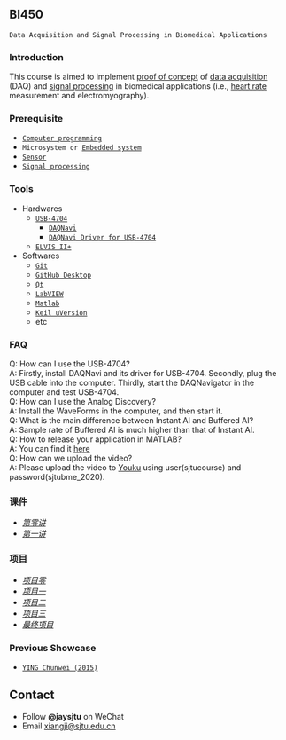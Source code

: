 ## BI450
`Data Acquisition and Signal Processing in Biomedical Applications`
### Introduction
This course is aimed to implement [proof of concept](https://en.wikipedia.org/wiki/Proof_of_concept) of [data acquisition](https://en.wikipedia.org/wiki/Data_acquisition) (DAQ) and [signal processing](https://en.wikipedia.org/wiki/Signal_processing) in biomedical applications (i.e., [heart rate](https://en.wikipedia.org/wiki/Heart_rate) measurement and electromyography).
### Prerequisite
* [`Computer programming`](https://en.wikipedia.org/wiki/Computer_programming)
* `Microsystem or `[`Embedded system`](https://en.wikipedia.org/wiki/Embedded_system)
* [`Sensor`](https://en.wikipedia.org/wiki/Sensor)
* [`Signal processing`](https://en.wikipedia.org/wiki/Signal_processing)  

### Tools
* Hardwares  
  * [`USB-4704`](http://www.advantech.com.cn/products/1-2mlkno/usb-4704/mod_4d0800cc-f6fd-402a-9782-24cd0ffdaf42)  
    * [`DAQNavi`](http://support.advantech.com/Support/DownloadSRDetail_New.aspx?SR_ID=1-13L33UP&Doc_Source=Download)
    * [`DAQNavi Driver for USB-4704`](http://support.advantech.com/Support/DownloadSRDetail_New.aspx?SR_ID=1-IM07EN&Doc_Source=Download)
  * [`ELVIS II+`](http://www.ni.com/zh-cn/shop/engineering-education/engineering-lab-stations/ni-elvis-engineering-lab-workstation/what-is-ni-elvis.html)
* Softwares  
  * [`Git`](https://guides.github.com/activities/hello-world/)
  * [`GitHub Desktop`](https://desktop.github.com/)
  * [`Qt`](http://www.qt.io/)
  * [`LabVIEW`](http://www.ni.com/zh-cn/shop/labview.html)
  * [`Matlab`](https://en.wikipedia.org/wiki/MATLAB)
  * [`Keil uVersion`](http://www.keil.com/download/product/)
  * etc

### FAQ
Q: How can I use the USB-4704?  
A: Firstly, install DAQNavi and its driver for USB-4704. Secondly, plug the USB cable into the computer. Thirdly, start the DAQNavigator in the computer and test USB-4704.  
Q: How can I use the Analog Discovery?  
A: Install the WaveForms in the computer, and then start it.   
Q: What is the main difference between Instant AI and Buffered AI?  
A: Sample rate of Buffered AI is much higher than that of Instant AI.  
Q: How to release your application in MATLAB?  
A: You can find it [here](https://github.com/SJTUCourse/BI450/blob/master/Scripts/Lecture%201/MATLAB/How%20to%20release%20your%20application%20in%20MATLAB.pdf)  
Q: How can we upload the video?  
A: Please upload the video to [Youku](https://youku.com) using user(sjtucourse) and password(sjtubme_2020).

### 课件
* [*第零讲*](https://github.com/SJTUCourse/BI450/blob/master/Lectures/2019%20Fall/Lecture%200.ppt)
* [*第一讲*](https://github.com/SJTUCourse/BI450/blob/master/Lectures/2019%20Fall/Lecture%201.ppt)

### 项目
* [*项目零*](https://github.com/SJTUCourse/BI450/blob/master/Projects/2018%20Fall/%E9%A1%B9%E7%9B%AE%E9%9B%B6.pdf)
* [*项目一*](https://github.com/SJTUCourse/BI450/blob/master/Projects/2018%20Fall/%E9%A1%B9%E7%9B%AE%E4%B8%80.pdf)
* [*项目二*](https://github.com/SJTUCourse/BI450/blob/master/Projects/2018%20Fall/%E9%A1%B9%E7%9B%AE%E4%BA%8C.pdf)
* [*项目三*](https://github.com/SJTUCourse/BI450/blob/master/Projects/2018%20Fall/%E9%A1%B9%E7%9B%AE%E4%B8%89.pdf)
* [*最终项目*](https://github.com/SJTUCourse/BI450/blob/master/Projects/2018%20Fall/%E6%9C%80%E7%BB%88%E9%A1%B9%E7%9B%AE.pdf)

### Previous Showcase
* [`YING Chunwei (2015)`](http://v.youku.com/v_show/id_XMTM3NDI3NjA4OA==.html?from=s1.8-1-1.2)

## Contact
* Follow **@jaysjtu** on WeChat
* Email [xiangji@sjtu.edu.cn](mailto:xiangji@sjtu.edu.cn)
